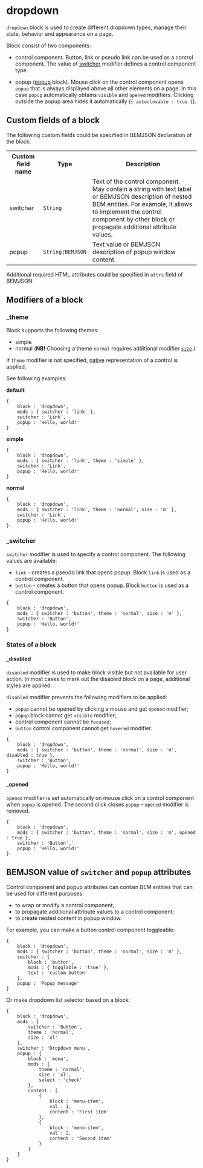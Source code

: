 # dropdown

`dropdown` block is used to create different dropdown types, manage their state, behavior and appearance on a page.

Block consist of two components:

* control component. Button, link or pseudo link can be used as a control component. The value of [switcher](#switcher) modifier defines a control component type.

* popup ([popup](../popup/popup.md) block). Mouse click on the control component opens `popup` that is always displayed above all other elements on a page. In this case `popup` automatically obtains `visible` and `opened` modifiers. Clicking outside the popup area hides it automatically (`{ autoclosable : true }`).

## Custom fields of a block

The following custom fields could be specified in BEMJSON declaration of the block:

<table>
    <tr>
        <th>Custom field name</th>
        <th>Type</th>
        <th>Description</th>
    </tr>
    <tr>
        <td>switcher</td>
        <td><code>String</code></td>
        <td>Text of the control component. May contain a string with text label or BEMJSON description of nested BEM entities. For example, it allows to implement the control component by other block or propagate additional attribute values.</td>
    </tr>
       <tr>
        <td>popup</td>
        <td><code>String|BEMJSON</code></td>
        <td>Text value or BEMJSON description of popup window content.</td>
    </tr>
</table>

Additional required HTML attributes could be specified in `attrs` field of BEMJSON.

## Modifiers of a block

### _theme

Block supports the following themes:

 * simple
 * normal (**NB!** Choosing a theme `normal` requires additional modifier [`size`](#size).)

If `theme` modifier is not specified, [native](#native) representation of a control is applied.

See following examples:

<a name="native"></a>
**default**

```bemjson
{
    block : 'dropdown',
    mods : { switcher : 'link' },
    switcher : 'Link',
    popup : 'Hello, world!'
}
```

**simple**

```bemjson
{
    block : 'dropdown',
    mods : { switcher : 'link', theme : 'simple' },
    switcher : 'Link',
    popup : 'Hello, world!'
}
```

**normal**

```bemjson
{
    block : 'dropdown',
    mods : { switcher : 'link', theme : 'normal', size : 'm' },
    switcher : 'Link',
    popup : 'Hello, world!'
}
```

<a name="switcher"></a>
### _switcher

`switcher` modifier is used to specify a control component. The following values are available:

* `link` - creates a pseudo link that opens popup. Block `link` is used as a control component.
* `button` - creates a button that opens popup. Block `button` is used as a control component.


```bemjson
{
    block : 'dropdown',
    mods : { switcher : 'button', theme : 'normal', size : 'm' },
    switcher : 'Button',
    popup : 'Hello, world!'
}
```

### States of a block

#### _disabled

`disabled` modifier is used to make block visible but not available for user action. In most cases to mark out the disabled block on a page, additional styles are applied.

`disabled` modifier prevents the following modifiers to be applied:

* `popup` cannot be opened by clicking a mouse and get `opened` modifier;
* `popup` block cannot get `visible` modifier;
* control component cannot be `focused`;
* `button` control component cannot get `hovered` modifier.

```bemjson
{
    block : 'dropdown',
    mods : { switcher : 'button', theme : 'normal', size : 'm', disabled : true },
    switcher : 'Button',
    popup : 'Hello, world!'
}
```

#### _opened

`opened` modifier is set automatically on mouse click on a control component when `popup` is opened. The second click closes `popup` – `opened` modifier is removed.

```bemjson
{
    block : 'dropdown',
    mods : { switcher : 'button', theme : 'normal', size : 'm', opened : true },
    switcher : 'Button',`
    popup : 'Hello, world!'
}
```

## BEMJSON value of `switcher` and `popup` attributes

Control component and popup attributes can contain BEM entities that can be used for different purposes:

* to wrap or modify a control component;
* to propagate additional attribute values to a control component;
* to create nested content in popup window.

For example, you can make a button control component toggleable:

```bemjson
{
    block : 'dropdown',
    mods : { switcher : 'button', theme : 'normal', size : 'm' },
    switcher : {
        block : 'button',
        mods : { togglable : 'true' },
        text : 'custom button'
    },
    popup : 'Popup message'
}
```

Or make dropdown list selector based on a block:

```bemjson
{
    block : 'dropdown',
    mods : {
        switcher : 'Button',
        theme : 'normal',
        size : 'xl'
    },
    switcher : 'Dropdown menu',
    popup : {
        block : 'menu',
        mods : {
            theme : 'normal',
            size : 'xl',
            select : 'check'
        },
        content : [
            {
                block : 'menu-item',
                val : 1,
                content : 'First item'
            },
            {
                block : 'menu-item',
                val : 2,
                content : 'Second item'
            }
        ]
    }
}
```
